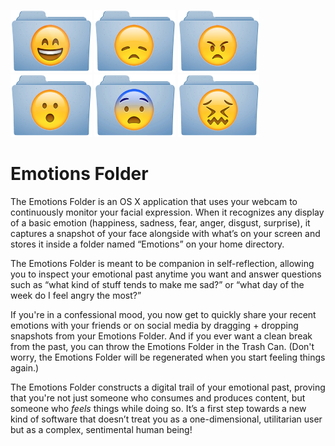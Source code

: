 <img height=100 width=130 src="images/happyfolder.png"></img>
<img height=100 width=130 src="images/sadfolder.png"></img>
<img height=100 width=130 src="images/angryfolder.png"></img>
<img height=100 width=130 src="images/surprisedfolder.png"></img>
<img height=100 width=130 src="images/fearfolder.png"></img>
<img height=100 width=130 src="images/disgustfolder.png"></img>

# Emotions Folder

The Emotions Folder is an OS X application that uses your webcam to
continuously monitor your facial expression. When it recognizes any
display of a basic emotion (happiness, sadness, fear, anger, disgust, surprise), it
captures a snapshot of your face alongside with what’s on your screen
and stores it inside a folder named “Emotions” on your home directory.

The Emotions Folder is meant to be companion in self-reflection,
allowing you to inspect your emotional past anytime you want and
answer questions such as “what kind of stuff tends to make me sad?” or
“what day of the week do I feel angry the most?”

If you're in a confessional mood, you now get to quickly share your
recent emotions with your friends or on social media by dragging +
dropping snapshots from your Emotions Folder. And if you ever want a
clean break from the past, you can throw the Emotions Folder in the
Trash Can. (Don't worry, the Emotions Folder will be regenerated when
you start feeling things again.)

The Emotions Folder constructs a digital trail of your emotional past,
proving that you're not just someone who consumes and produces
content, but someone who _feels_ things while doing so.  It’s a first
step towards a new kind of software that doesn’t treat you as a
one-dimensional, utilitarian user but as a complex, sentimental human
being!

